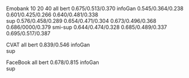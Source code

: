 
Emobank         10                            20                  40                     all
bert                                                                               0.675/0.513/0.370
infoGan     0.545/0.364/0.238         0.601/0.425/0.266     0.640/0.481/0.338        
sup         0.576/0.458/0.289         0.654/0.471/0.304     0.673/0.496/0.368      0.686/0000/0.379
smi-sup     0.644/0.474/0.328         0.685/0.489/0.337     0.695/0.517/0.387






CVAT                 all
bert              0.839/0.546
infoGan                              
sup          





FaceBook          all
bert            0.678/0.815
infoGan    
sup             







